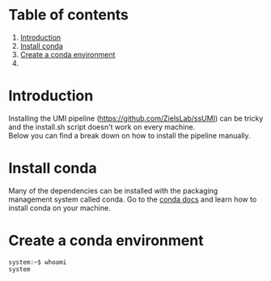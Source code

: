 # Table of contents
1. [Introduction](#Introduction)
2. [Install conda](#Installconda)
3. [Create a conda environment](#Create_a_conda_environment)
4. 
# Introduction <a name="Introduction"></a>

Installing the UMI pipeline (https://github.com/ZielsLab/ssUMI) can be tricky and the install.sh script doesn't work on every machine.  
Below you can find a break down on how to install the pipeline manually.

# Install conda <a name="Installconda"></a>
Many of the dependencies can be installed with the packaging management system called conda.
Go to the [conda docs](https://docs.conda.io) and learn how to install conda on your machine.

# Create a conda environment <a name="Create_a_conda_environment"></a>

```console
system:~$ whoami
system
```
